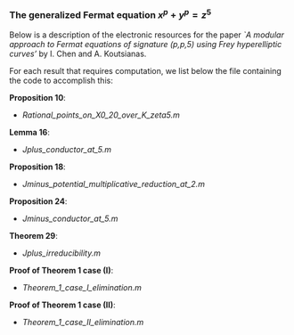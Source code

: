### The generalized Fermat equation $x^p + y^p = z^5$

Below is a description of the electronic resources for the paper *`A modular approach to Fermat equations of signature (p,p,5) using Frey hyperelliptic curves’* by I. Chen and A. Koutsianas.

For each result that requires computation, we list below the file containing the code to accomplish this:

**Proposition 10**: 
- *Rational_points_on_X0_20_over_K_zeta5.m*

**Lemma 16**:
- *Jplus_conductor_at_5.m*

**Proposition 18**:
- *Jminus_potential_multiplicative_reduction_at_2.m*

**Proposition 24**:
- *Jminus_conductor_at_5.m*

**Theorem 29**:
- *Jplus_irreducibility.m*

**Proof of Theorem 1 case (I)**: 
- *Theorem_1_case_I_elimination.m*

**Proof of Theorem 1 case (II)**: 
- *Theorem_1_case_II_elimination.m*
